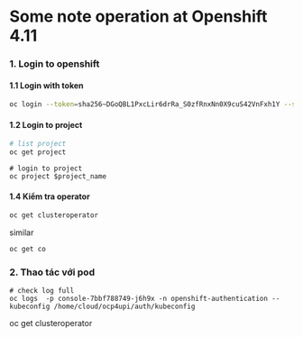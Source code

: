 # Some note operation at Openshift 4.11

### 1. Login to openshift
#### 1.1 Login with token
```bash
oc login --token=sha256~DGoQBL1PxcLir6drRa_S0zfRnxNn0X9cuS42VnFxh1Y --server=https://api.ocp4.example.com:6443
```
#### 1.2 Login to project
```bash
# list project
oc get project
```
```
# login to project
oc project $project_name
```
#### 1.4 Kiểm tra operator
```bash
oc get clusteroperator
```
similar

```bash
oc get co
```



### 2. Thao tác với pod
```
# check log full
oc logs  -p console-7bbf788749-j6h9x -n openshift-authentication --kubeconfig /home/cloud/ocp4upi/auth/kubeconfig
```
oc get clusteroperator
